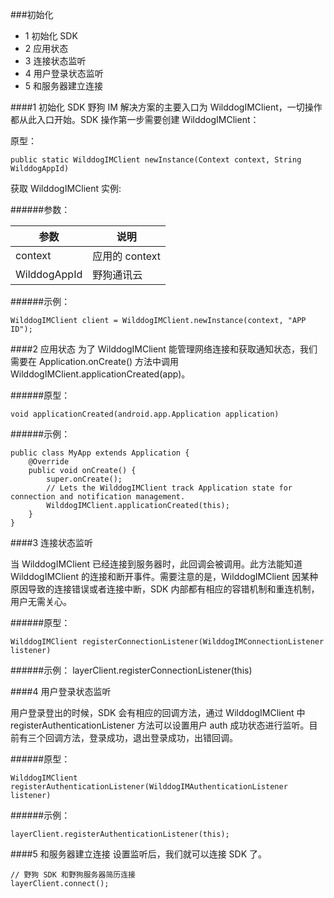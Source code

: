 
###初始化
* 1 初始化 SDK
* 2 应用状态
* 3 连接状态监听
* 4 用户登录状态监听
* 5 和服务器建立连接

####1 初始化 SDK
野狗 IM 解决方案的主要入口为 WilddogIMClient，一切操作都从此入口开始。SDK 操作第一步需要创建 WilddogIMClient：

原型：

	public static WilddogIMClient newInstance(Context context, String WilddogAppId)
  
获取 WilddogIMClient 实例:

######参数：

参数 | 说明
-----|------
context | 应用的 context
WilddogAppId | 野狗通讯云 

######示例：

	WilddogIMClient client = WilddogIMClient.newInstance(context, "APP ID");
	
####2 应用状态
为了 WilddogIMClient 能管理网络连接和获取通知状态，我们需要在 Application.onCreate() 方法中调用 WilddogIMClient.applicationCreated(app)。

######原型：

	void applicationCreated(android.app.Application application)
	
######示例：

```
public class MyApp extends Application {
    @Override
    public void onCreate() {
        super.onCreate();
        // Lets the WilddogIMClient track Application state for connection and notification management.
        WilddogIMClient.applicationCreated(this);
    }
}
```
####3 连接状态监听

当 WilddogIMClient 已经连接到服务器时，此回调会被调用。此方法能知道 WilddogIMClient 的连接和断开事件。需要注意的是，WilddogIMClient 因某种原因导致的连接错误或者连接中断，SDK 内部都有相应的容错机制和重连机制，用户无需关心。

######原型：

	WilddogIMClient registerConnectionListener(WilddogIMConnectionListener listener)
	
######示例：
	layerClient.registerConnectionListener(this)
	
####4 用户登录状态监听

用户登录登出的时候，SDK 会有相应的回调方法，通过 WilddogIMClient 中 registerAuthenticationListener 方法可以设置用户 auth 成功状态进行监听。目前有三个回调方法，登录成功，退出登录成功，出错回调。

######原型：

	WilddogIMClient registerAuthenticationListener(WilddogIMAuthenticationListener listener)
	
######示例：

	layerClient.registerAuthenticationListener(this);
	
####5 和服务器建立连接
设置监听后，我们就可以连接 SDK 了。

	// 野狗 SDK 和野狗服务器简历连接
	layerClient.connect();

